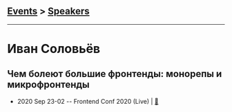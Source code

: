 ## [Events](../README.md) > [Speakers](../speakers.md)
---

# Иван Соловьёв

## Чем болеют большие фронтенды: монорепы и микрофронтенды
- 2020 Sep 23-02 -- Frontend Conf 2020 (Live)  | [:notebook:](https://drive.google.com/file/d/19tLGzPRYb-Xz63OUSbjeNPKzpYPuf3M_/view)  
